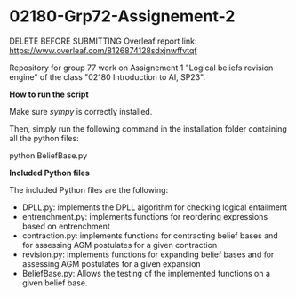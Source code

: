 # 02180-Grp72-Assignement-2



DELETE BEFORE SUBMITTING Overleaf report link: https://www.overleaf.com/8126874128sdxjnwffvtqf

Repository for group 77 work on Assignement 1 "Logical beliefs revision engine" of the class "02180 Introduction to AI, SP23".

  
**How to run the script**

Make sure *sympy* is correctly installed.

Then, simply run the following command in the installation folder containing all the python files:

python BeliefBase.py

**Included Python files**

The included Python files are the following:

- DPLL.py: implements the DPLL algorithm for checking logical entailment
- entrenchment.py: implements functions for reordering expressions based on entrenchment
- contraction.py: implements functions for contracting belief bases and for assessing AGM postulates for a given contraction
- revision.py: implements functions for expanding belief bases and for assessing AGM postulates for a given expansion 
- BeliefBase.py: Allows the testing of the implemented functions on a given belief base.


